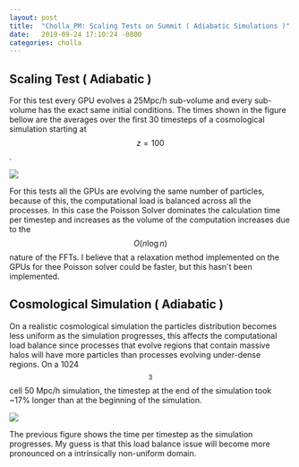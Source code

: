 ```yaml
---
layout: post
title:  "Cholla_PM: Scaling Tests on Summit ( Adiabatic Simulations )"
date:   2019-09-24 17:10:24 -0800
categories: cholla
---
```


## Scaling Test ( Adiabatic )

For this test every GPU evolves a 25Mpc/h sub-volume and every sub-volume has the exact same initial conditions. The times shown in the figure bellow are the averages over the first 30 timesteps of a cosmological simulation starting at $$z=100$$.  

<img src="{{ site.url }}assets/images/scaling_summit_adiabatic.png">

For this tests all the GPUs are evolving the same number of particles, because of this,  the computational load is balanced across all the processes. In this case the Poisson Solver dominates  the calculation time per timestep and increases as the volume of the computation increases due to the $$O(n\log{}n)$$ nature of the FFTs. I believe that a relaxation method implemented on the GPUs for thee Poisson solver could be faster, but this hasn't been implemented. 

## Cosmological Simulation ( Adiabatic )


On a realistic cosmological simulation the particles distribution becomes less uniform as the simulation progresses, this affects the computational load balance since processes that evolve regions that contain massive halos will have more particles than processes evolving under-dense regions. On a 1024$$^3$$ cell 50 Mpc/h simulation, the timestep at the end of the simulation took ~17% longer than at the beginning of the simulation.  



<img src="{{ site.url }}assets/images/timestep_summit_adiabatic_1024.png">



The previous figure shows the time per timestep as the simulation progresses. My guess is that this load balance issue will become more pronounced on a intrinsically non-uniform domain.